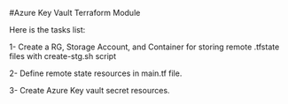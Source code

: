 #Azure Key Vault Terraform Module

Here is the tasks list:

1- Create a RG, Storage Account, and Container for storing remote .tfstate files with create-stg.sh script

2- Define remote state resources in main.tf file. 

3- Create Azure Key vault secret resources. 


